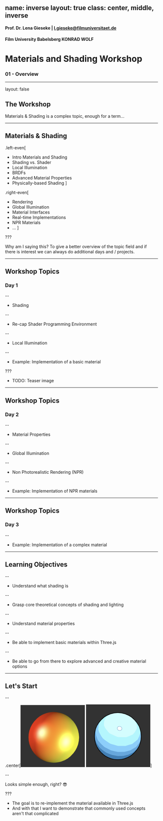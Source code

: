 name: inverse
layout: true
class: center, middle, inverse
---

#### Prof. Dr. Lena Gieseke | l.gieseke@filmuniversitaet.de  
#### Film University Babelsberg KONRAD WOLF

# Materials and Shading Workshop

### 01 - Overview

<!--

Start server in /doc/


h or ?: Toggle the help window
j: Jump to next slide
k: Jump to previous slide
b: Toggle blackout mode
m: Toggle mirrored mode.
c: Create a clone presentation on a new window
p: Toggle PresenterMode
f: Toggle Fullscreen
t: Reset presentation timer
<number> + <Return>: Jump to slide <number>
-->

---
layout: false

## The Workshop

Materials & Shading is a complex topic, enough for a term...

---
## Materials & Shading

.left-even[
* Intro Materials and Shading
* Shading vs. Shader
* Local Illumination
* BRDFs
* Advanced Material Properties
* Physically-based Shading
]  

.right-even[
* Rendering
* Global Illumination
* Material Interfaces
* Real-time Implementations
* NPR Materials
* ...
]


???

Why am I saying this? To give a better overview of the topic field and if there is interest we can always do additional days and / projects.

---

## Workshop Topics

### Day 1

--

* Shading

--

* Re-cap Shader Programming Environment

--
* Local Illumination

--
* Example: Implementation of a basic material


???
* TODO: Teaser image


---

## Workshop Topics

### Day 2

--
* Material Properties

--
* Global Illumination

--
* Non Photorealistic Rendering (NPR)

--
* Example: Implementation of NPR materials



---

## Workshop Topics

### Day 3

--
* Example: Implementation of a complex material



---

## Learning Objectives

--
* Understand what shading is

--
* Grasp core theoretical concepts of shading and lighting

--
* Understand material properties

--
* Be able to implement basic materials within Three.js

--
* Be able to go from there to explore advanced and creative material options


---

## Let's Start

--

.center[<img src="img/sphere_all.png" alt="sphere_all" style="width:42%;"> <img src="img/sphere_toon.png" alt="sphere_toon" style="width:42%;">]

--

Looks simple enough, right? 😎

???

* The goal is to re-implement the material available in Three.js
* And with that I want to demonstrate that commonly used concepts aren't that complicated

